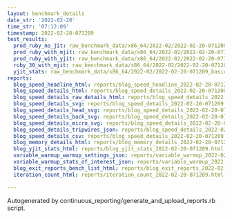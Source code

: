 ```yaml
---
layout: benchmark_details
date_str: '2022-02-20'
time_str: '07:12:09'
timestamp: 2022-02-20-071209
test_results:
  prod_ruby_no_jit: raw_benchmark_data/x86_64/2022-02/2022-02-20-071209_basic_benchmark_prod_ruby_no_jit.json
  prod_ruby_with_mjit: raw_benchmark_data/x86_64/2022-02/2022-02-20-071209_basic_benchmark_prod_ruby_with_mjit.json
  prod_ruby_with_yjit: raw_benchmark_data/x86_64/2022-02/2022-02-20-071209_basic_benchmark_prod_ruby_with_yjit.json
  ruby_30_with_mjit: raw_benchmark_data/x86_64/2022-02/2022-02-20-071209_basic_benchmark_ruby_30_with_mjit.json
  yjit_stats: raw_benchmark_data/x86_64/2022-02/2022-02-20-071209_basic_benchmark_yjit_stats.json
reports:
  blog_speed_headline_html: reports/blog_speed_headline_2022-02-20-071209.html
  blog_speed_details_html: reports/blog_speed_details_2022-02-20-071209.html
  blog_speed_details_raw_details_html: reports/blog_speed_details_2022-02-20-071209.raw_details.html
  blog_speed_details_svg: reports/blog_speed_details_2022-02-20-071209.svg
  blog_speed_details_head_svg: reports/blog_speed_details_2022-02-20-071209.head.svg
  blog_speed_details_back_svg: reports/blog_speed_details_2022-02-20-071209.back.svg
  blog_speed_details_micro_svg: reports/blog_speed_details_2022-02-20-071209.micro.svg
  blog_speed_details_tripwires_json: reports/blog_speed_details_2022-02-20-071209.tripwires.json
  blog_speed_details_csv: reports/blog_speed_details_2022-02-20-071209.csv
  blog_memory_details_html: reports/blog_memory_details_2022-02-20-071209.html
  blog_yjit_stats_html: reports/blog_yjit_stats_2022-02-20-071209.html
  variable_warmup_warmup_settings_json: reports/variable_warmup_2022-02-20-071209.warmup_settings.json
  variable_warmup_stats_of_interest_json: reports/variable_warmup_2022-02-20-071209.stats_of_interest.json
  blog_exit_reports_bench_list_html: reports/blog_exit_reports_2022-02-20-071209.bench_list.html
  iteration_count_html: reports/iteration_count_2022-02-20-071209.html

---
```

Autogenerated by continuous_reporting/generate_and_upload_reports.rb script.
